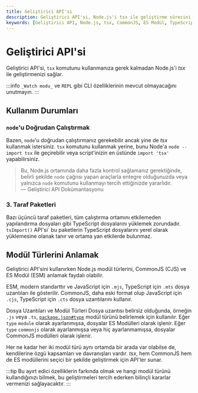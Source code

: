 ```yaml
---
title: Geliştirici API'si
description: Geliştirici API'si, Node.js'i tsx ile geliştirme sürecini kolaylaştırır. Bu belge, API'nin kullanımı ve modül türleri hakkında bilgi sunar.
keywords: [Geliştirici API, Node.js, tsx, CommonJS, ES Modül, TypeScript, CLI]
---
```


# Geliştirici API'si

Geliştirici API'si, `tsx` komutunu kullanmanıza gerek kalmadan Node.js'i _tsx_ ile geliştirmenizi sağlar.

:::info
`_Watch modu_` ve `REPL` gibi CLI özelliklerinin mevcut olmayacağını unutmayın.
:::

## Kullanım Durumları

### `node`'u Doğrudan Çalıştırmak

Bazen, `node`'u doğrudan çalıştırmanız gerekebilir ancak yine de _tsx_ kullanmak istersiniz. `tsx` komutunu kullanmak yerine, bunu Node'a `node --import tsx` ile geçirebilir veya script'inizin en üstünde `import 'tsx'` yapabilirsiniz. 

> Bu, Node.js ortamında daha fazla kontrol sağlamanız gerektiğinde, belirli şekilde `node` çağrısı yapan araçlarla entegre olduğunuzda veya yalnızca `node` komutunu kullanmayı tercih ettiğinizde yararlıdır.  
> — Geliştirici API Dokümantasyonu

### 3. Taraf Paketleri

Bazı üçüncü taraf paketleri, tüm çalıştırma ortamını etkilemeden yapılandırma dosyaları gibi TypeScript dosyalarını yüklemek zorundadır. `tsImport()` API'si` bu paketlerin TypeScript dosyalarını yerel olarak yüklemesine olanak tanır ve ortama yan etkilerde bulunmaz.

## Modül Türlerini Anlamak

Geliştirici API'sini kullanırken Node.js modül türlerini, CommonJS (CJS) ve ES Modül (ESM) anlamak faydalı olabilir.

ESM, modern standarttır ve JavaScript için `.mjs`, TypeScript için `.mts` dosya uzantıları ile gösterilir. CommonJS, daha eski format olup JavaScript için `.cjs`, TypeScript için `.cts` dosya uzantılarını kullanır. 


Dosya Uzantıları ve Modül Türleri
Dosya uzantısı belirsiz olduğunda, örneğin `.js` veya `.ts`, [`package.json#type`](https://nodejs.org/api/packages.html#type) modül türünü belirlemek için kullanılır. Eğer `type` `module` olarak ayarlanmışsa, dosyalar ES Modülleri olarak işlenir. Eğer `type` `commonjs` olarak ayarlanmışsa veya hiç ayarlanmamışsa, dosyalar CommonJS modülleri olarak işlenir.


Her ne kadar her iki modül türü aynı ortamda bir arada var olabilse de, kendilerine özgü kapsamları ve davranışları vardır. _tsx_, hem CommonJS hem de ES modüllerini seçici bir şekilde geliştirmek için API'ler sunar. 

:::tip
Bu ayırt edici özelliklerin farkında olmak ve hangi modül türünü kullandığınızı bilmek, bu geliştirmeleri tercih ederken bilinçli kararlar vermenizi sağlayacaktır.
:::
